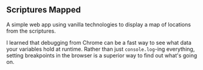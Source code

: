 ## Scriptures Mapped

A simple web app using vanilla technologies to display a map of locations from the scriptures.

I learned that debugging from Chrome can be a fast way to see what data your variables hold at runtime. Rather than just `console.log`-ing everything, setting breakpoints in the browser is a superior way to find out what's going on.
